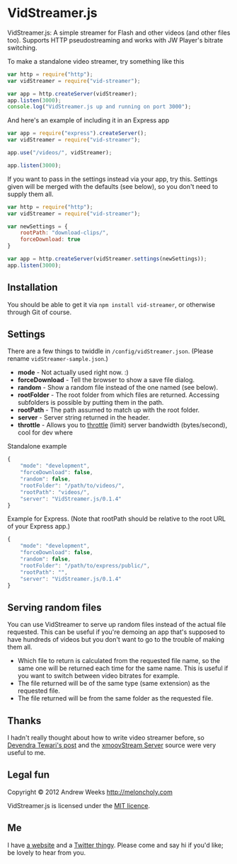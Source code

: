 VidStreamer.js
==============

VidStreamer.js: A simple streamer for Flash and other videos (and other files too). Supports HTTP pseudostreaming and works with JW Player&#39;s bitrate switching.

To make a standalone video streamer, try something like this

```javascript
var http = require("http");
var vidStreamer = require("vid-streamer");

var app = http.createServer(vidStreamer);
app.listen(3000);
console.log("VidStreamer.js up and running on port 3000");
```

And here's an example of including it in an Express app

```javascript
var app = require("express").createServer();
var vidStreamer = require("vid-streamer");

app.use("/videos/", vidStreamer);

app.listen(3000);
```

If you want to pass in the settings instead via your app, try this. Settings given will be merged with the defaults (see below), so you don't need to supply them all.

```javascript
var http = require("http");
var vidStreamer = require("vid-streamer");

var newSettings = {
	rootPath: "download-clips/",
	forceDownload: true
}

var app = http.createServer(vidStreamer.settings(newSettings));
app.listen(3000);
```

Installation
------------

You should be able to get it via `npm install vid-streamer`, or otherwise through Git of course. 

Settings
--------

There are a few things to twiddle in `/config/vidStreamer.json`. (Please rename `vidStreamer-sample.json`.)

- **mode** - Not actually used right now. :)
- **forceDownload** - Tell the browser to show a save file dialog.
- **random** - Show a random file instead of the one named (see below).
- **rootFolder** - The root folder from which files are returned. Accessing subfolders is possible by putting them in the path. 
- **rootPath** - The path assumed to match up with the root folder. 
- **server** - Server string returned in the header.
- **throttle** - Allows you to [throttle](https://github.com/TooTallNate/node-throttle#node-throttle) (limit) server bandwidth (bytes/second), cool for dev where

Standalone example

```javascript
{
	"mode": "development",
	"forceDownload": false,
	"random": false,
	"rootFolder": "/path/to/videos/",
	"rootPath": "videos/",
	"server": "VidStreamer.js/0.1.4"
}
```

Example for Express. (Note that rootPath should be relative to the root URL of your Express app.)

```javascript
{
	"mode": "development",
	"forceDownload": false,
	"random": false,
	"rootFolder": "/path/to/express/public/",
	"rootPath": "",
	"server": "VidStreamer.js/0.1.4"
}
```

Serving random files
--------------------

You can use VidStreamer to serve up random files instead of the actual file requested. This can be useful if you're demoing an app that's supposed to have hundreds of videos but you don't want to go to the trouble of making them all. 

- Which file to return is calculated from the requested file name, so the same one will be returned each time for the same name. This is useful if you want to switch between video bitrates for example. 
- The file returned will be of the same type (same extension) as the requested file.
- The file returned will be from the same folder as the requested file.


Thanks
------

I hadn't really thought about how to write video streamer before, so [Devendra Tewari's post](http://delog.wordpress.com/2011/04/25/stream-webm-file-to-chrome-using-node-js/) and the [xmoovStream Server](http://stream.xmoov.com/) source were very useful to me. 


Legal fun
---------

Copyright &copy; 2012 Andrew Weeks http://meloncholy.com

VidStreamer.js is licensed under the [MIT licence](http://meloncholy.com/licence/).


Me
--
I have [a website](http://meloncholy.com) and a [Twitter thingy](https://twitter.com/meloncholy). Please come and say hi if you'd like; be lovely to hear from you. 
